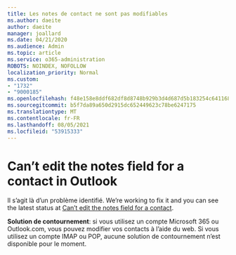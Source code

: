 ```yaml
---
title: Les notes de contact ne sont pas modifiables
ms.author: daeite
author: daeite
manager: joallard
ms.date: 04/21/2020
ms.audience: Admin
ms.topic: article
ms.service: o365-administration
ROBOTS: NOINDEX, NOFOLLOW
localization_priority: Normal
ms.custom:
- "1732"
- "9000185"
ms.openlocfilehash: f48e158e8ddf682df8d8748b929b3d4d687d5b183254c64116834210a238020d
ms.sourcegitcommit: b5f7da89a650d2915dc652449623c78be6247175
ms.translationtype: MT
ms.contentlocale: fr-FR
ms.lasthandoff: 08/05/2021
ms.locfileid: "53915333"
---
```

# <a name="cant-edit-the-notes-field-for-a-contact-in-outlook"></a>Can’t edit the notes field for a contact in Outlook

Il s’agit là d’un problème identifié. We’re working to fix it and you can see the latest status at [Can’t edit the notes field for a contact](https://support.office.com/article/fb8394ce-04ce-48b5-bae4-be46f77f10fe).

**Solution de contournement**: si vous utilisez un compte Microsoft 365 ou Outlook.com, vous pouvez modifier vos contacts à l’aide du web. Si vous utilisez un compte IMAP ou POP, aucune solution de contournement n’est disponible pour le moment.
